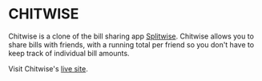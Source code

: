 # CHITWISE

Chitwise is a clone of the bill sharing app [Splitwise](https://secure.splitwise.com/). Chitwise allows you to share bills with friends, with a running total per friend so you don't have to keep track of individual bill amounts.

Visit Chitwise's [live site](https://chitwise.herokuapp.com/).